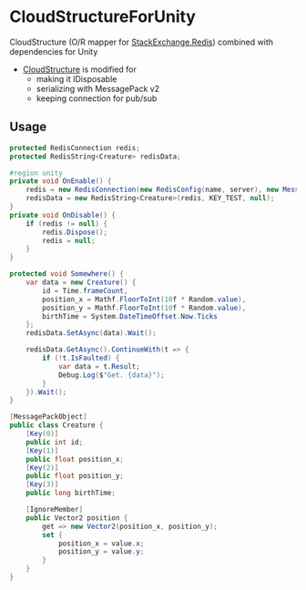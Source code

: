 # CloudStructureForUnity
CloudStructure (O/R mapper for [StackExchange.Redis](https://github.com/StackExchange/StackExchange.Redis)) combined with dependencies for Unity

- [CloudStructure](https://github.com/nobnak/CloudStructures) is modified for
  - making it IDisposable
  - serializing with MessagePack v2
  - keeping connection for pub/sub

## Usage
```csharp
protected RedisConnection redis;
protected RedisString<Creature> redisData;

#region unity
private void OnEnable() {
    redis = new RedisConnection(new RedisConfig(name, server), new MessagePackConverter());
    redisData = new RedisString<Creature>(redis, KEY_TEST, null);
}
private void OnDisable() {
    if (redis != null) {
        redis.Dispose();
        redis = null;
    }
}

protected void Somewhere() {
    var data = new Creature() {
        id = Time.frameCount,
        position_x = Mathf.FloorToInt(10f * Random.value),
        position_y = Mathf.FloorToInt(10f * Random.value),
        birthTime = System.DateTimeOffset.Now.Ticks
    };
    redisData.SetAsync(data).Wait();

    redisData.GetAsync().ContinueWith(t => {
        if (!t.IsFaulted) {
            var data = t.Result;
            Debug.Log($"Get. {data}");
        }
    }).Wait();
}

[MessagePackObject]
public class Creature {
    [Key(0)]
    public int id;
    [Key(1)]
    public float position_x;
    [Key(2)]
    public float position_y;
    [Key(3)]
    public long birthTime;

    [IgnoreMember]
    public Vector2 position { 
        get => new Vector2(position_x, position_y);  
        set {
            position_x = value.x;
            position_y = value.y;
        }
    }
}
```
